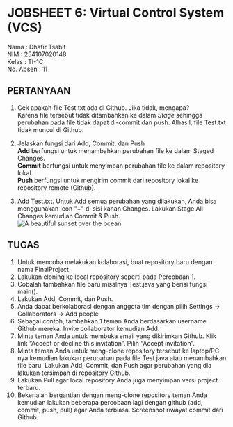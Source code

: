 # JOBSHEET 6: Virtual Control System (VCS)

Nama      : Dhafir Tsabit           
NIM       : 254107020148       
Kelas     : TI-1C          
No. Absen : 11           

## PERTANYAAN 

1. Cek apakah file Test.txt ada di Github. Jika tidak, mengapa?   
        Karena file tersebut tidak ditambahkan ke dalam _Stage_ sehingga perubahan pada file tidak dapat di-commit dan push. Alhasil, file Test.txt tidak muncul di Github.     
            
2. Jelaskan fungsi dari Add, Commit, dan Push   
        **Add** berfungsi untuk menambahkan perubahan file ke dalam Staged Changes.   
        **Commit** berfungsi untuk menyimpan perubahan file ke dalam repository lokal.   
        **Push** berfungsi untuk mengirim commit dari repository lokal ke repository remote (Github).   
             
3. Add Test.txt. Untuk Add semua perubahan yang dilakukan, Anda bisa menggunakan icon
"+" di sisi kanan Changes. Lakukan Stage All Changes kemudian Commit & Push.     
        ![A beautiful sunset over the ocean](images/sunset.jpg "Golden Hour Sunset")
    

## TUGAS  
1. Untuk mencoba melakukan kolaborasi, buat repository baru dengan nama
FinalProject<NoAbsen>.
2. Lakukan cloning ke local repository seperti pada Percobaan 1.
3. Cobalah tambahkan file baru misalnya Test.java yang berisi fungsi main().
4. Lakukan Add, Commit, dan Push.
5. Anda dapat berkolaborasi dengan anggota tim dengan pilih Settings → Collaborators →
Add people
6. Sebagai contoh, tambahkan 1 teman Anda berdasarkan username Github mereka. Invite
collaborator kemudian Add.
7. Minta teman Anda untuk membuka email yang dikirimkan Github. Klik link “Accept or
decline this invitation”. Pilih “Accept invitation”.
8. Minta teman Anda untuk meng-clone repository tersebut ke laptop/PC nya kemudian
lakukan perubahan pada file Test.java atau menambahkan file baru. Lakukan Add,
Commit, dan Push agar perubahan yang dia lakukan tersimpan di repository Github.
9. Lakukan Pull agar local repository Anda juga menyimpan versi project terbaru.
10. Bekerjalah bergantian dengan meng-clone repository teman Anda kemudian lakukan
beberapa percobaan lagi dengan github (add, commit, push, pull) agar Anda terbiasa.
Screenshot riwayat commit dari Github.
